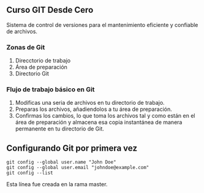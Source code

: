 ## Curso GIT Desde Cero
Sistema de control de versiones para el mantenimiento eficiente y confiable de archivos.

### Zonas de Git
1. Direcctorio de trabajo
2. Área de preparación
3. Directorio Git

### Flujo de trabajo básico en Git
1. Modificas una seria de archivos en tu directorio de trabajo.
2. Preparas los archivos, añadiendolos a tu área de preparación.
3. Confirmas los cambios, lo que toma los archivos tal y como están en el área de preparación y almacena esa copia instantánea de manera permanente en tu directorio de Git.

## Configurando Git por primera vez
```
git config --global user.name "John Doe"
git config --global user.email "johndoe@example.com"
git config --list
```

Esta línea fue creada en la rama master.
